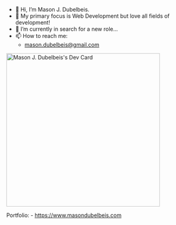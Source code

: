 - 👋 Hi, I’m Mason J. Dubelbeis.                          
- 👀 My primary focus is Web Development but love all fields of development!
- 🌱 I’m currently in search for a new role...
- 📫 How to reach me:
    - mason.dubelbeis@gmail.com

<a href="https://app.daily.dev/mdubelbeis"><img src="https://api.daily.dev/devcards/7f49bc568e054677abaa212e785d495b.png?r=r5k" width="400" alt="Mason J. Dubelbeis's Dev Card"/></a>

Portfolio:
    - https://www.masondubelbeis.com

<!---
mdubelbeis/mdubelbeis is a ✨ special ✨ repository because its `README.md` (this file) appears on your GitHub profile.
You can click the Preview link to take a look at your changes.
--->
